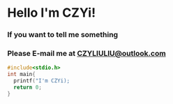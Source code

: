 # Hello I'm CZYi!
### If you want to tell me something
### Please E-mail me at CZYLIULIU@outlook.com

``` c++
#include<stdio.h>
int main{
  printf("I'm CZYi);
  return 0;
}
